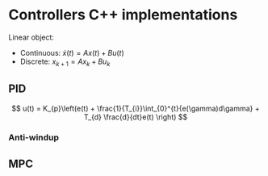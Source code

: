 # Controllers C++ implementations
Linear object:
* Continuous: $\dot{x}(t) = Ax(t) + Bu(t)$
* Discrete: $x_{k+1} = Ax_{k} + Bu_{k}$

## PID
$$
    u(t) = K_{p}\left(e(t) + \frac{1}{T_{i}}\int_{0}^{t}{e(\gamma)d\gamma} + T_{d} \frac{d}{dt}e(t) \right)
$$

### Anti-windup

## MPC